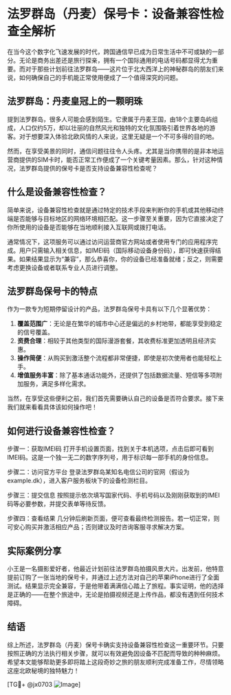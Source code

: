# 法罗群岛（丹麦）保号卡：设备兼容性检查全解析

在当今这个数字化飞速发展的时代，跨国通信早已成为日常生活中不可或缺的一部分。无论是商务出差还是旅行探亲，拥有一个国际通用的电话号码都显得尤为重要。而对于那些计划前往法罗群岛——这片位于北大西洋上的神秘群岛的朋友们来说，如何确保自己的手机能正常使用便成了一个值得深究的问题。

## 法罗群岛：丹麦皇冠上的一颗明珠

提到法罗群岛，很多人可能会感到陌生。它隶属于丹麦王国，由18个主要岛屿组成，人口仅约5万，却以壮丽的自然风光和独特的文化氛围吸引着世界各地的游客。对于想要深入体验北欧风情的人来说，这里无疑是一个不可多得的目的地。

然而，在享受美景的同时，通信问题往往令人头疼。尤其是当你携带的是非本地运营商提供的SIM卡时，能否正常工作便成了一个关键考量因素。那么，针对这种情况，法罗群岛提供的保号卡是否支持设备兼容性检查呢？

## 什么是设备兼容性检查？

简单来说，设备兼容性检查就是通过特定的技术手段来判断你的手机或其他移动终端是否能够与目标地区的网络环境相匹配。这一步骤至关重要，因为它直接决定了你所使用的设备是否能够在当地顺利接入互联网或拨打电话。

通常情况下，这项服务可以通过访问运营商官方网站或者使用专门的应用程序完成。用户只需输入相关信息，如IMEI码（国际移动设备身份码），即可快速获得结果。如果结果显示为“兼容”，那么恭喜你，你的设备已经准备就绪；反之，则需要考虑更换设备或者联系专业人员进行调整。

## 法罗群岛保号卡的特点

作为一款专为短期停留设计的产品，法罗群岛保号卡具有以下几个显著优势：

1. **覆盖范围广**：无论是在繁华的城市中心还是偏远的乡村地带，都能享受到稳定的信号覆盖。
2. **资费合理**：相较于其他类型的国际漫游套餐，其收费标准更加透明且经济实惠。
3. **操作简便**：从购买到激活整个流程都非常便捷，即使是初次使用者也能轻松上手。
4. **增值服务丰富**：除了基本通话功能外，还提供了包括数据流量、短信等多项附加服务，满足多样化需求。

当然，在享受这些便利之前，我们首先需要确认自己的设备是否符合要求。接下来我们就来看看具体该如何操作吧！

## 如何进行设备兼容性检查？

步骤一：获取IMEI码
打开手机设置页面，找到关于本机选项，点击后即可看到IMEI码。这是一个独一无二的数字序列号，用于标识每一部手机的身份信息。

步骤二：访问官方平台
登录法罗群岛某知名电信公司的官网（假设为example.dk），进入客户服务板块下的设备检测栏目。

步骤三：提交信息
按照提示依次填写国家代码、手机号码以及刚刚获取到的IMEI码等必要参数，并提交表单等待反馈。

步骤四：查看结果
几分钟后刷新页面，便可查看最终检测报告。若一切正常，则可安心购买并激活相应产品；否则建议及时咨询客服寻求解决方案。

## 实际案例分享

小王是一名摄影爱好者，他最近计划前往法罗群岛拍摄风景大片。出发前，他特意提前订购了一张当地的保号卡，并通过上述方法对自己的苹果iPhone进行了全面测试。结果显示完全兼容，于是他带着满满信心踏上了旅程。事实证明，他的选择是正确的——在整个旅途中，无论是拍摄视频还是上传作品，都没有遇到任何技术障碍。

## 结语

综上所述，法罗群岛（丹麦）保号卡确实支持设备兼容性检查这一重要环节。只要按照正确的方法执行相关步骤，就可以有效避免因设备不匹配而导致的种种麻烦。希望本文能够帮助更多即将踏上这段奇妙之旅的朋友顺利完成准备工作，尽情领略这座北欧秘境的独特魅力！

[TG💪+ @jx0703 ![Image](https://github.com/user-attachments/assets/dbca1d08-cadb-493c-b0ec-ad6f7a83f270)]
